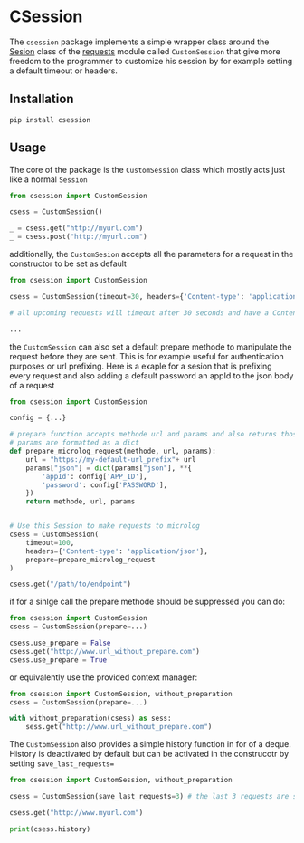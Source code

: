 # CSession

The `csession` package implements a simple wrapper class around the 
[Sesion](https://github.com/psf/requests/blob/master/requests/sessions.py) class of the 
[requests](https://github.com/psf/requests) module called `CustomSession` that give more freedom to the 
programmer to customize his session by for example setting a default timeout or headers.

## Installation

`pip install csession`

## Usage
 
The core of the package is the `CustomSession` class which mostly acts just like a normal `Session`

```python
from csession import CustomSession

csess = CustomSession()

_ = csess.get("http://myurl.com")
_ = csess.post("http://myurl.com")
```

additionally, the `CustomSesion` accepts all the parameters for a request in the constructor to be set as default

```python
from csession import CustomSession

csess = CustomSession(timeout=30, headers={'Content-type': 'application/json'})

# all upcoming requests will timeout after 30 seconds and have a Content-type json header

...
```

the `CustomSession` can also set a default prepare methode to  manipulate the request
before they are sent. This is for example useful for authentication purposes or url prefixing.
Here is a exaple for a sesion that is prefixing every request and also adding a default password an appId
to the json body of a request

```python
from csession import CustomSession

config = {...}

# prepare function accepts methode url and params and also returns those again
# params are formatted as a dict
def prepare_microlog_request(methode, url, params):
    url = "https://my-default-url_prefix"+ url
    params["json"] = dict(params["json"], **{
        'appId': config['APP_ID'],
        'password': config['PASSWORD'],
    })
    return methode, url, params


# Use this Session to make requests to microlog
csess = CustomSession(
    timeout=100,
    headers={'Content-type': 'application/json'},
    prepare=prepare_microlog_request
)

csess.get("/path/to/endpoint")
```

if for a sinlge call the prepare methode should be suppressed you can do:
```python
from csession import CustomSession
csess = CustomSession(prepare=...)

csess.use_prepare = False
csess.get("http://www.url_without_prepare.com")
csess.use_prepare = True
```
or equivalently use the provided context manager:
```python
from csession import CustomSession, without_preparation
csess = CustomSession(prepare=...)

with without_preparation(csess) as sess:
    sess.get("http://www.url_without_prepare.com")
```

The `CustomSession` also provides a simple history function in for of a deque.
History is deactivated by default but can be activated in the construcotr by setting 
`save_last_requests=`

```python
from csession import CustomSession, without_preparation

csess = CustomSession(save_last_requests=3) # the last 3 requests are stored

csess.get("http://www.myurl.com")

print(csess.history)

```